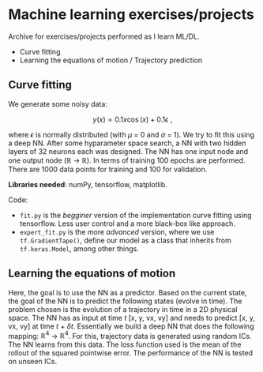 # Machine learning exercises/projects

Archive for exercises/projects performed as I learn ML/DL.
*  Curve fitting
*  Learning the equations of motion / Trajectory prediction

## Curve fitting

We generate some noisy data:

```math

y(x) = 0.1 x \cos(x) + 0.1\epsilon \,\,,

```

where $\epsilon$ is normally distributed (with $\mu$ = 0 and $\sigma$ = 1). We try to fit this using a deep NN. After some hyparameter space search, a NN with two hidden layers of 32 neurons each was designed. The NN has one input node and one output node ($\mathbb{R}$ $\to$ $\mathbb{R}$). In terms of training 100 epochs are performed. There are 1000 data points for training and 100 for validation. 

**Libraries needed**: numPy, tensorflow, matplotlib.

Code:
* `fit.py` is the *begginer* version of the implementation curve fitting using tensorflow. Less user control and a more black-box like approach.
* `expert_fit.py` is the more *advanced* version, where we use `tf.GradientTape()`, define our model as a class that inherits from `tf.keras.Model`, among other things.


## Learning the equations of motion

Here, the goal is to use the NN as a predictor. Based on the current state, the goal of the NN is to predict the following states (evolve in time). The problem chosen is the evolution of a trajectory in time in a 2D physical space. The NN has as input at time $t$ [x, y, vx, vy] and needs to predict [x, y, vx, vy] at time $t$ + $\delta t$. Essentially we build a deep NN that does the following mapping: $\mathbb{R}^4$ $\to$ $\mathbb{R}^4$. For this, trajectory data is generated using random ICs. The NN learns from this data. The loss function used is the mean of the rollout of the squared pointwise error. The performance of the NN is tested on unseen ICs.


